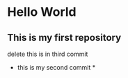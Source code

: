 # Hello World
## This is my first repository
delete this is in third commit
* this is my second commit *
